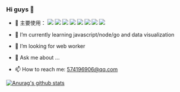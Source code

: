 <!--
**NOlanguagen/NOlanguagen** is a ✨ _special_ ✨ repository because its `README.md` (this file) appears on your GitHub profile.

Here are some ideas to get you started:
-->
### Hi guys 👋

- 🔭 主要使用：
[![](https://img.shields.io/badge/c%23%20-%23239120.svg?&style=flat-square&logo=c-sharp&logoColor=white)](https://docs.microsoft.com/en-us/dotnet/csharp/)
[![](https://img.shields.io/badge/-Node.js-43853d?style=flat-square&logo=node.js&logoColor=fff)](https://nodejs.org/)
[![](https://img.shields.io/badge/-HTML5-e34f26?style=flat-square&logo=HTML5&logoColor=fff)](https://html.spec.whatwg.org)
[![](https://img.shields.io/badge/-JavaScript-e5cd0c?style=flat-square&logo=JavaScript&logoColor=000)](https://www.ecma-international.org)
[![](https://img.shields.io/badge/-CSS3-1572B6?style=flat-square&logo=css3&logoColor=white)](https://www.w3.org/Style/CSS/)
[![](https://img.shields.io/badge/-Java-%23ED8B00.svg?&style=flat-square&logo=java&logoColor=white)](https://www.java.com/)
[![](https://img.shields.io/badge/c++%20-%2300599C.svg?&style=flat-square&logo=c%2B%2B&ogoColor=white)](https://docs.microsoft.com/en-us/dotnet/csharp/)
[![](https://img.shields.io/badge/-Git-f05032?style=flat-square&logo=git&logoColor=white)](https://git-scm.com/)

- 🌱 I’m currently learning javascript/node/go and data visualization
- 🤔 I’m looking for web worker
- 💬 Ask me about ...
- 📫 How to reach me: 574196906@qq.com

[![Anurag's github stats](https://github-readme-stats.vercel.app/api?username=beck-wu&theme=dracula)]()
